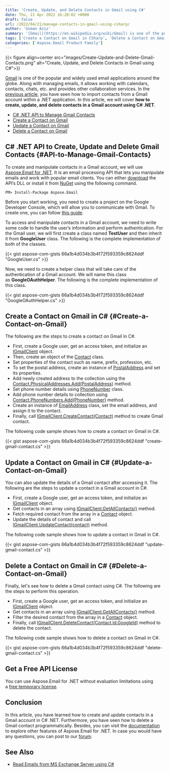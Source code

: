 ```yaml
---
title: 'Create, Update, and Delete Contacts in Gmail using C#'
date: Thu, 21 Apr 2022 16:28:02 +0000
draft: false
url: /2022/04/21/manage-contacts-in-gmail-using-csharp/
author: 'Usman Aziz'
summary: '[Gmail](https://en.wikipedia.org/wiki/Gmail) is one of the popular and widely used email applications around the globe. Along with managing emails, it allows working with calendars, contacts, chats, etc. and provides other collaboration services. In the [previous article](https://blog.aspose.com/2022/01/19/import-contacts-from-gmail-in-csharp-net/), you have seen how to import contacts from a Gmail account within a .NET application. In this article, we will cover **how to create, update, and delete contacts in a Gmail account using C# .NET**.'
tags: ['Create a Contact on Gmail in CSharp', 'Delete a Contact on Gmail Csharp', 'DotNet API to Manage Gmail Contacts', 'DotNet Gmail API', 'Update a Contact on Gmail in Csharp']
categories: ['Aspose.Email Product Family']
---
```




{{< figure align=center src="images/Create-Update-and-Delete-Gmail-Contacts.png" alt="Create, Update, and Delete Contacts in Gmail using C#">}}


[Gmail](https://en.wikipedia.org/wiki/Gmail) is one of the popular and widely used email applications around the globe. Along with managing emails, it allows working with calendars, contacts, chats, etc. and provides other collaboration services. In the [previous article](https://blog.aspose.com/2022/01/19/import-contacts-from-gmail-in-csharp-net/), you have seen how to import contacts from a Gmail account within a .NET application. In this article, we will cover **how to create, update, and delete contacts in a Gmail account using C# .NET**.

*   [C# .NET API to Manage Gmail Contacts](#API-to-Manage-Gmail-Contacts)
*   [Create a Contact on Gmail](#Create-a-Contact-on-Gmail)
*   [Update a Contact on Gmail](#Update-a-Contact-on-Gmail)
*   [Delete a Contact on Gmail](#Delete-a-Contact-on-Gmail)

## C# .NET API to Create, Update and Delete Gmail Contacts {#API-to-Manage-Gmail-Contacts}

To create and manipulate contacts in a Gmail account, we will use [Aspose.Email for .NET](https://products.aspose.com/email/net/). It is an email processing API that lets you manipulate emails and work with popular email clients. You can either [download](https://downloads.aspose.com/email/net/) the API’s DLL or install it from [NuGet](https://www.nuget.org/packages/Aspose.Email) using the following command.

```
PM> Install-Package Aspose.Email
```

Before you start working, you need to create a project on the Google Developer Console, which will allow you to communicate with Gmail. To create one, you can follow [this guide](https://docs.aspose.com/email/net/gmail-utility-features/#creating-project-in-google-developer-console).

To access and manipulate contacts in a Gmail account, we need to write some code to handle the user’s information and perform authentication. For the Gmail user, we will first create a class named **TestUser** and then inherit it from **GoogleUser** class. The following is the complete implementation of both of the classes.

{{< gist aspose-com-gists 66a1b4d034b3b4f72f593359c8624ddf "GoogleUser.cs" >}}

Now, we need to create a helper class that will take care of the authentication of a Gmail account. We will name this class as **GoogleOAuthHelper**. The following is the complete implementation of this class.

{{< gist aspose-com-gists 66a1b4d034b3b4f72f593359c8624ddf "GoogleOAuthHelper.cs" >}}

## Create a Contact on Gmail in C# {#Create-a-Contact-on-Gmail}

The following are the steps to create a contact on Gmail in C#.

*   First, create a Google user, get an access token, and initialize an [IGmailClient](https://apireference.aspose.com/email/net/aspose.email.clients.google/igmailclient) object.
*   Then, create an object of the [Contact](https://apireference.aspose.com/email/net/aspose.email.personalinfo/contact) class.
*   Set properties of the contact such as name, prefix, profession, etc.
*   To set the postal address, create an instance of [PostalAddress](https://apireference.aspose.com/email/net/aspose.email.personalinfo/postaladdress) and set its properties.
*   Add newly created address to the collection using the [Contact.PhysicalAddresses.Add(PostalAddress)](https://apireference.aspose.com/email/net/aspose.email.personalinfo/contact/properties/physicaladdresses) method.
*   Set phone number details using [PhoneNumber](https://apireference.aspose.com/email/net/aspose.email.personalinfo/phonenumber) class.
*   Add phone number details to collection using [Contact.PhoneNumbers.Add(PhoneNumber)](https://apireference.aspose.com/email/net/aspose.email.personalinfo/contact/properties/phonenumbers) method.
*   Create an instance of [EmailAddress](https://apireference.aspose.com/email/net/aspose.email.personalinfo/emailaddress) class, set the email address, and assign it to the contact.
*   Finally, call [IGmailClient.CreateContact(Contact)](https://apireference.aspose.com/email/net/aspose.email.clients.google/igmailclient/methods/createcontact/index) method to create Gmail contact.

The following code sample shows how to create a contact on Gmail in C#.

{{< gist aspose-com-gists 66a1b4d034b3b4f72f593359c8624ddf "create-gmail-contact.cs" >}}

## Update a Contact on Gmail in C# {#Update-a-Contact-on-Gmail}

You can also update the details of a Gmail contact after accessing it. The following are the steps to update a contact in a Gmail account in C#.

*   First, create a Google user, get an access token, and initialize an [IGmailClient](https://apireference.aspose.com/email/net/aspose.email.clients.google/igmailclient) object.
*   Get contacts in an array using [IGmailClient.GetAllContacts()](https://apireference.aspose.com/email/net/aspose.email.clients.google/igmailclient/methods/getallcontacts) method.
*   Fetch required contact from the array in a [Contact](https://apireference.aspose.com/email/net/aspose.email.personalinfo/contact) object.
*   Update the details of contact and call [IGmailClient.UpdateContact(contact)](https://apireference.aspose.com/email/net/aspose.email.clients.google/igmailclient/methods/updatecontact) method.

The following code sample shows how to update a contact in Gmail in C#.

{{< gist aspose-com-gists 66a1b4d034b3b4f72f593359c8624ddf "update-gmail-contact.cs" >}}

## Delete a Contact on Gmail in C# {#Delete-a-Contact-on-Gmail}

Finally, let's see how to delete a Gmail contact using C#. The following are the steps to perform this operation.

*   First, create a Google user, get an access token, and initialize an [IGmailClient](https://apireference.aspose.com/email/net/aspose.email.clients.google/igmailclient) object.
*   Get contacts in an array using [IGmailClient.GetAllContacts()](https://apireference.aspose.com/email/net/aspose.email.clients.google/igmailclient/methods/getallcontacts) method.
*   Filter the desired contact from the array in a [Contact](https://apireference.aspose.com/email/net/aspose.email.personalinfo/contact) object.
*   Finally, call [IGmailClient.DeleteContact(Contact.Id.GoogleId)](https://apireference.aspose.com/email/net/aspose.email.clients.google/igmailclient/methods/deletecontact) method to delete the contact.

The following code sample shows how to delete a contact on Gmail in C#.

{{< gist aspose-com-gists 66a1b4d034b3b4f72f593359c8624ddf "delete-gmail-contact.cs" >}}

## Get a Free API License

You can use Aspose.Email for .NET without evaluation limitations using a [free temporary license](https://products.aspose.com/email).

## Conclusion

In this article, you have learned how to create and update contacts in a Gmail account in C# .NET. Furthermore, you have seen how to delete a Gmail contact programmatically. Besides, you can visit the [documentation](https://docs.aspose.com/email/net/) to explore other features of Aspose.Email for .NET. In case you would have any questions, you can post to our [forum](https://forum.aspose.com/).

## See Also

*   [Read Emails from MS Exchange Server using C#](https://blog.aspose.com/2020/11/20/read-emails-from-exchange-server-using-csharp/)





